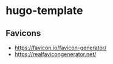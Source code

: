 # hugo-template

## Favicons

- https://favicon.io/favicon-generator/
- https://realfavicongenerator.net/
